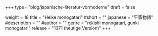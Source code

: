 +++
type= "blog/japanische-literatur-vormoderne"
draft = false

weight = 18
title = "Heike monogatari"
#short = ""
japanese = "平家物語"
#description = ""
#author = ""
genre = "rekishi monogatari, gunki monogatari"
release = "1371 (heutige Version)"
+++

